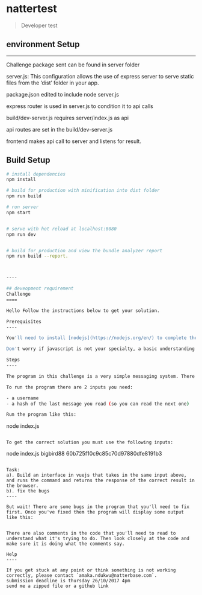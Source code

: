 # nattertest

> Developer test

## environment Setup
--------
Challenge package sent can be found in server folder

server.js: This configuration allows the use of express server to serve static files from the ‘dist’ folder in your app.

package.json edited to include node server.js

express router is used in server.js to condition it to api calls

build/dev-server.js requires server/index.js as api

api routes are set in the build/dev-server.js

frontend makes api call to server and listens for result.

## Build Setup

``` bash
# install dependencies
npm install

# build for production with minification into dist folder
npm run build

# run server
npm start


# serve with hot reload at localhost:8080
npm run dev


# build for production and view the bundle analyzer report
npm run build --report.



----

## deveopment requirement
Challenge
====

Hello Follow the instructions below to get your solution.

Prerequisites
----

You'll need to install [nodejs](https://nodejs.org/en/) to complete the task.

Don't worry if javascript is not your specialty, a basic understanding will be enough to get you through this first step.

Steps
----

The program in this challenge is a very simple messaging system. There is a database of messages, and users can read their messages one at a time.

To run the program there are 2 inputs you need:

- a username
- a hash of the last message you read (so you can read the next one)

Run the program like this:

```
node index.js <username> <hash>
```

To get the correct solution you must use the following inputs:

```
node index.js bigbird88 60b725f10c9c85c70d97880dfe8191b3
```

Task:
a). Build an interface in vuejs that takes in the same input above, and runs the command and returns the response of the correct result in the browser.
b). fix the bugs
----

But wait! There are some bugs in the program that you'll need to fix first. Once you've fixed them the program will display some output like this:


There are also comments in the code that you'll need to read to understand what it's trying to do. Then look closely at the code and make sure it is doing what the comments say.

Help
----

If you get stuck at any point or think something is not working correctly, please contact `amaka.ndukwu@natterbase.com`.
submission deadline is thursday 26/10/2017 4pm
send me a zipped file or a github link
